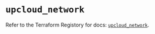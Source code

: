 # `upcloud_network`

Refer to the Terraform Registory for docs: [`upcloud_network`](https://www.terraform.io/docs/providers/upcloud/r/network).
